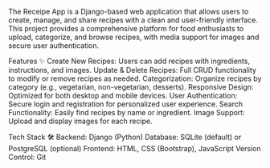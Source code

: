 The Receipe App is a Django-based web application that allows users to create, manage, and share recipes with a clean and user-friendly interface. This project provides a comprehensive platform for food enthusiasts to upload, categorize, and browse recipes, with media support for images and secure user authentication.

Features ✨
Create New Recipes: Users can add recipes with ingredients, instructions, and images.
Update & Delete Recipes: Full CRUD functionality to modify or remove recipes as needed.
Categorization: Organize recipes by category (e.g., vegetarian, non-vegetarian, desserts).
Responsive Design: Optimized for both desktop and mobile devices.
User Authentication: Secure login and registration for personalized user experience.
Search Functionality: Easily find recipes by name or ingredient.
Image Support: Upload and display images for each recipe.

Tech Stack 🛠️
Backend: Django (Python)
Database: SQLite (default) or PostgreSQL (optional)
Frontend: HTML, CSS (Bootstrap), JavaScript
Version Control: Git
